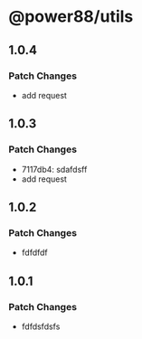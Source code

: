 # @power88/utils

## 1.0.4

### Patch Changes

- add request

## 1.0.3

### Patch Changes

- 7117db4: sdafdsff
- add request

## 1.0.2

### Patch Changes

- fdfdfdf

## 1.0.1

### Patch Changes

- fdfdsfdsfs
